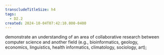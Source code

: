 ```yaml
---
transcludeTitleSize: h4
tags:
  - D2.2
created: 2024-10-04T07:42:10.000-0400
---
```

demonstrate an understanding of an area of collaborative research between computer science and another field (e.g., bioinformatics, geology, economics, linguistics, health informatics, climatology, sociology, art);